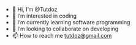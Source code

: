 - 👋 Hi, I’m @Tutdoz
- 👀 I’m interested in coding
- 🌱 I’m currently learning software programming
- 💞️ I’m looking to collaborate on developing
- 📫 How to reach me tutdoz@gmail.com

<!---
Tutdoz/Tutdoz is a ✨ special ✨ repository because its `README.md` (this file) appears on your GitHub profile.
You can click the Preview link to take a look at your changes.
--->

